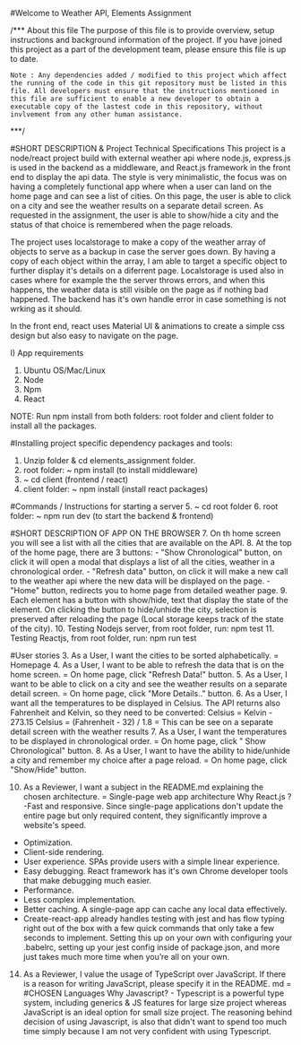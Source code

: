 
#Welcome to Weather API, Elements Assignment

/*** About this file
     The purpose of this file is to provide overview, setup instructions and background information of the project. If you have joined this project as a part of the development team, please ensure this file is up to date.

    Note : Any dependencies added / modified to this project which affect the running of the code in this git repository must be listed in this file. All developers must ensure that the instructions mentioned in this file are sufficient to enable a new developer to obtain a executable copy of the lastest code in this repository, without invlvement from any other human assistance. 
***/

#SHORT DESCRIPTION & Project Technical Specifications
This project is a node/react project build with external weather api where node.js, express.js is used in the backend as a middleware, and React.js framework in the front end to display the api data. The style is very minimalistic, the focus was on having a completely functional app where when a user can land on the home page and can see a list of cities. On this page, the user is able to click on a city and see the weather results  on a separate detail screen. As requested in the assignment, the user is able to show/hide a city and the status of that choice is remembered when the page reloads. 

The project uses localstorage to make a copy of the weather array of objects to serve as a backup in case the server goes down. By having a copy of each object within the array, I am able to target a specific object to further display it's details on a diferrent page. Localstorage is used also in cases where for example the the server throws errors, and when this happens, the weather data is still visible on the page as if nothing bad happened.
The backend has it's own handle error in case something is not wrking as it should.

In the front end, react uses Material UI & animations to create a simple css design but also easy to navigate on the page.

I) App requirements
   1) Ubuntu OS/Mac/Linux
   2) Node
   3) Npm
   4) React


NOTE: Run npm install from both folders: root folder and client folder to install all the packages.

#Installing project specific dependency packages and tools:
1. Unzip folder & cd elements_assignment folder.
2. root folder: ~ npm install (to install middleware) 
3. ~ cd client (frontend / react)
4. client folder: ~ npm install (install react packages)

#Commands / Instructions for starting a server
5. ~ cd root folder
6. root folder: ~ npm run dev (to start the backend & frontend)


#SHORT DESCRIPTION OF APP ON THE BROWSER
7. On th home screen you will see a list with all the cities that are available on the API.
8. At the top of the home page, there are 3 buttons: 
                                                    - "Show Chronological" button, on click it will open a modal that displays a list of all the cities, weather in a chronological order.
                                                    - "Refresh data" button, on click it will make a new call to the weather api where the new data will be displayed on the page.
                                                    - "Home" button, redirects you to home page from detailed weather page.
9.  Each element has a button with show/hide, text that display the state of the element. On clicking the button to hide/unhide the city, selection is preserved after reloading the page (Local storage keeps track of the state of the city).
10. Testing Nodejs server, from root folder, run: npm test
11. Testing Reactjs, from root folder, run: npm run test


#User stories
3. As a User, I want the cities to be sorted alphabetically. = Homepage
4. As a User, I want to be able to refresh the data that is on the home screen. = On home page, click "Refresh Data!" button.
5. As a User, I want to be able to click on a city and see the weather results on a separate detail screen. = On home page, click "More Details.." button.
6. As a User, I want all the temperatures to be displayed in Celsius. The API returns also Fahrenheit and Kelvin, so they need to be converted:
Celsius = Kelvin - 273.15
Celsius = (Fahrenheit - 32) / 1.8 = This can be see on a separate detail screen with the weather results
7. As a User, I want the temperatures to be displayed in chronological order. = On home page, click " Show Chronological" button.
8. As a User, I want to have the ability to hide/unhide a city and remember my choice after a page reload. =  On home page, click "Show/Hide" button.

10. As a Reviewer, I want a subject in the README.md explaining the chosen architecture. = Single-page web app architecture
Why React.js ? -Fast and responsive. Since single-page applications don't update the entire page but only required content, they significantly improve a website's speed.
- Optimization.
- Client-side rendering.
- User experience. SPAs provide users with a simple linear experience.
- Easy debugging. React framework has it's own Chrome developer tools that make debugging much easier.
- Performance.
- Less complex implementation.
- Better caching. A single-page app can cache any local data effectively. 
- Create-react-app already handles testing with jest and has flow typing right out of the box with a few quick commands that only take a few seconds to implement. Setting this up on your own with configuring your .babelrc, setting up your jest config inside of package.json, and more just takes much more time when you’re all on your own.

14. As a Reviewer, I value the usage of TypeScript over JavaScript. If there is a reason for writing JavaScript, please specify it in the README.
md = #CHOSEN Languages
Why Javascript? - Typescript is a powerful type system, including generics & JS features for large size project whereas JavaScript is an ideal option for small size project. The reasoning behind decision of using Javascript, is also that didn't want to spend too much time simply because I am not very confident with using Typescript.



